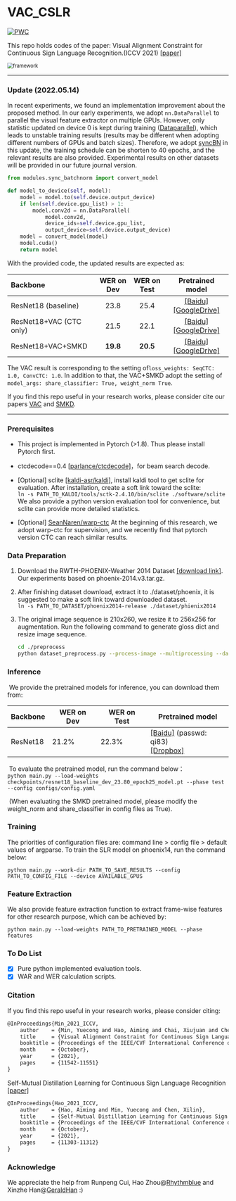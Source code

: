 # VAC_CSLR
[![PWC](https://img.shields.io/endpoint.svg?url=https://paperswithcode.com/badge/visual-alignment-constraint-for-continuous/sign-language-recognition-on-rwth-phoenix)](https://paperswithcode.com/sota/sign-language-recognition-on-rwth-phoenix?p=visual-alignment-constraint-for-continuous)

This repo holds codes of the paper: Visual Alignment Constraint for Continuous Sign Language Recognition.(ICCV 2021) [[paper]](https://openaccess.thecvf.com/content/ICCV2021/html/Min_Visual_Alignment_Constraint_for_Continuous_Sign_Language_Recognition_ICCV_2021_paper.html)

<img src=".\framework.png" alt="framework" style="zoom: 80%;" />

---
### Update (2022.05.14)

In recent experiments, we found an implementation improvement about the proposed method. In our early experiments, we adopt `nn.DataParallel` to parallel the visual feature extractor on multiple GPUs. However, only statistic updated on device 0 is kept during training ([Dataparallel](https://pytorch.org/docs/stable/generated/torch.nn.DataParallel.html)), which leads to unstable training results (results may be different when adopting different numbers of GPUs and batch sizes). Therefore, we adopt [syncBN](https://github.com/vacancy/Synchronized-BatchNorm-PyTorch) in this update, the training schedule can be shorten to 40 epochs, and the relevant results are also provided. Experimental results on other datasets will be provided in our future journal version.

```python
from modules.sync_batchnorm import convert_model

def model_to_device(self, model):
    model = model.to(self.device.output_device)
    if len(self.device.gpu_list) > 1:
        model.conv2d = nn.DataParallel(
            model.conv2d,
            device_ids=self.device.gpu_list,
            output_device=self.device.output_device)
    model = convert_model(model)
    model.cuda()
    return model
```

With the provided code, the updated results are expected as:

| Backbone                | WER on Dev | WER on Test |                       Pretrained model                       |
| :---------------------- | :--------: | :---------: | :----------------------------------------------------------: |
| ResNet18 (baseline)     |    23.8    |    25.4     | [[Baidu]](https://pan.baidu.com/s/17ernd4x3YIAEKpVa1rJqWA?pwd=iccv) [[GoogleDrive]](https://drive.google.com/file/d/1_yPOrVyxO2AJiLC6xOAPiGuPu41ov5Yg/view?usp=sharing) |
| ResNet18+VAC (CTC only) |    21.5    |    22.1     | [[Baidu]](https://pan.baidu.com/s/1vDQyNrKM9Ar2ppvnCcohBA?pwd=VAC0) [[GoogleDrive]](https://drive.google.com/file/d/1etgf94fGvvIvR6c0VCXc8j2aFy5BsrZp/view?usp=sharing) |
| ResNet18+VAC+SMKD       |  **19.8**  |  **20.5**   | [[Baidu]](https://pan.baidu.com/s/1jWT6FhxpD36fQilXZgyW9A?pwd=SMKD) [[GoogleDrive]](https://drive.google.com/file/d/1ULbB4qNdPhDjdKUX3JlgSYkQI2W3Lwm9/view?usp=sharing) |

The VAC result is corresponding to the setting of`loss_weights: SeqCTC: 1.0, ConvCTC: 1.0`. In addition to that, the VAC+SMKD adopt the setting of `model_args: share_classifier: True, weight_norm True`.

If you find this repo useful in your research works, please consider cite our papers [VAC](https://openaccess.thecvf.com/content/ICCV2021/html/Min_Visual_Alignment_Constraint_for_Continuous_Sign_Language_Recognition_ICCV_2021_paper.html) and [SMKD](https://openaccess.thecvf.com/content/ICCV2021/html/Hao_Self-Mutual_Distillation_Learning_for_Continuous_Sign_Language_Recognition_ICCV_2021_paper.html).

---
### Prerequisites

- This project is implemented in Pytorch (>1.8). Thus please install Pytorch first.

- ctcdecode==0.4 [[parlance/ctcdecode]](https://github.com/parlance/ctcdecode)，for beam search decode.

- [Optional] sclite [[kaldi-asr/kaldi]](https://github.com/kaldi-asr/kaldi), install kaldi tool to get sclite for evaluation. After installation, create a soft link toward the sclite:    
  `ln -s PATH_TO_KALDI/tools/sctk-2.4.10/bin/sclite ./software/sclite`
  We also provide a python version evaluation tool for convenience, but sclite can provide more detailed statistics.

- [Optional] [SeanNaren/warp-ctc](https://github.com/SeanNaren/warp-ctc) At the beginning of this research, we adopt warp-ctc for supervision, and we recently find that pytorch version CTC can reach similar results.

### Data Preparation

1. Download the RWTH-PHOENIX-Weather 2014 Dataset [[download link]](https://www-i6.informatik.rwth-aachen.de/~koller/RWTH-PHOENIX/). Our experiments based on phoenix-2014.v3.tar.gz.

2. After finishing dataset download, extract it to ./dataset/phoenix, it is suggested to make a soft link toward downloaded dataset.   
   `ln -s PATH_TO_DATASET/phoenix2014-release ./dataset/phienix2014`

3. The original image sequence is 210x260, we resize it to 256x256 for augmentation. Run the following command to generate gloss dict and resize image sequence.     

   ```bash
   cd ./preprocess
   python dataset_preprocess.py --process-image --multiprocessing --dataset-root /raid_han/sign-dataset/phoenix2014-release/phoenix-2014-multisigner
   ```

### Inference

​	We provide the pretrained models for inference, you can download them from:

| Backbone | WER on Dev | WER on Test | Pretrained model                                             |
| -------- | ---------- | ----------- | ------------------------------------------------------------ |
| ResNet18 | 21.2%      | 22.3%       | [[Baidu]](https://pan.baidu.com/s/12WSc2Xhy7LSkLojh1XqY6g) (passwd: qi83)<br />[[Dropbox]](https://www.dropbox.com/s/zbas78emfz5m4bp/resnet18_slr_pretrained_distill25.pt?dl=0)     |

​	To evaluate the pretrained model, run the command below：   
`python main.py --load-weights checkpoints/resnet18_baseline_dev_23.80_epoch25_model.pt --phase test --config configs/config.yaml`

​	(When evaluating the SMKD pretrained model,  please modify the weight_norm and share_classifier in config files as True).

### Training

The priorities of configuration files are: command line > config file > default values of argparse. To train the SLR model on phoenix14, run the command below:

`python main.py --work-dir PATH_TO_SAVE_RESULTS --config PATH_TO_CONFIG_FILE --device AVAILABLE_GPUS`

### Feature Extraction

We also provide feature extraction function to extract frame-wise features for other research purpose, which can be achieved by:

`python main.py --load-weights PATH_TO_PRETRAINED_MODEL --phase features ` 

### To Do List

- [x] Pure python implemented evaluation tools.
- [x] WAR and WER calculation scripts.

### Citation

If you find this repo useful in your research works, please consider citing:

```latex
@InProceedings{Min_2021_ICCV,
    author    = {Min, Yuecong and Hao, Aiming and Chai, Xiujuan and Chen, Xilin},
    title     = {Visual Alignment Constraint for Continuous Sign Language Recognition},
    booktitle = {Proceedings of the IEEE/CVF International Conference on Computer Vision (ICCV)},
    month     = {October},
    year      = {2021},
    pages     = {11542-11551}
}
```

Self-Mutual Distillation Learning for Continuous Sign Language Recognition [[paper]](https://openaccess.thecvf.com/content/ICCV2021/html/Hao_Self-Mutual_Distillation_Learning_for_Continuous_Sign_Language_Recognition_ICCV_2021_paper.html)

```latex
@InProceedings{Hao_2021_ICCV,
    author    = {Hao, Aiming and Min, Yuecong and Chen, Xilin},
    title     = {Self-Mutual Distillation Learning for Continuous Sign Language Recognition},
    booktitle = {Proceedings of the IEEE/CVF International Conference on Computer Vision (ICCV)},
    month     = {October},
    year      = {2021},
    pages     = {11303-11312}
}
```

### Acknowledge

We appreciate the help from Runpeng Cui, Hao Zhou@[Rhythmblue](https://github.com/Rhythmblue) and Xinzhe Han@[GeraldHan](https://github.com/GeraldHan) :)
